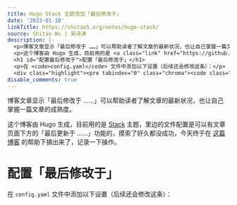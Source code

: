 ```yaml
---
title: Hugo Stack 主题添加「最后修改于」
date: '2023-01-18'
linkTitle: https://shitao5.org/notes/hugo-stack/
source: Shitao Wu | 吴诗涛
description: |-
  <p>博客文章显示「最后修改于 ……」可以帮助读者了解文章的最新状况，也让自己掌握一篇文章的成熟度。</p>
  <p>这个博客由 Hugo 生成，目前用的是 <a class="link" href="https://github.com/CaiJimmy/hugo-theme-stack" target="_blank" rel="noopener" >Stack</a> 主题，里边的文件配置是可以有文章页面下方的「最后更新于 ……」功能的，摸索了好久都没成功，今天终于在 <a class="link" href="https://blog.yfei.page/cn/2021/03/lastmod-hugo/" target="_blank" rel="noopener" >这篇博客</a> 的帮助下搞出来了，记录一下操作。</p>
  <h1 id="配置最后修改于">配置「最后修改于」</h1>
  <p>在 <code>config.yaml</code> 文件中添加以下设置（后续还会修改这条）：</p>
  <div class="highlight"><pre tabindex="0" class="chroma"><code class="language-yaml" ...
disable_comments: true
---
```

<p>博客文章显示「最后修改于 ……」可以帮助读者了解文章的最新状况，也让自己掌握一篇文章的成熟度。</p>
<p>这个博客由 Hugo 生成，目前用的是 <a class="link" href="https://github.com/CaiJimmy/hugo-theme-stack" target="_blank" rel="noopener" >Stack</a> 主题，里边的文件配置是可以有文章页面下方的「最后更新于 ……」功能的，摸索了好久都没成功，今天终于在 <a class="link" href="https://blog.yfei.page/cn/2021/03/lastmod-hugo/" target="_blank" rel="noopener" >这篇博客</a> 的帮助下搞出来了，记录一下操作。</p>
<h1 id="配置最后修改于">配置「最后修改于」</h1>
<p>在 <code>config.yaml</code> 文件中添加以下设置（后续还会修改这条）：</p>
<div class="highlight"><pre tabindex="0" class="chroma"><code class="language-yaml" ...